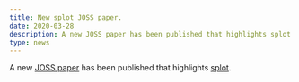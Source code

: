 ```yaml
---
title: New splot JOSS paper.
date: 2020-03-28
description: A new JOSS paper has been published that highlights splot.
type: news
---
```


A new <a href="https://joss.theoj.org/papers/10.21105/joss.01882">JOSS paper</a> has been published that highlights <a href="https://splot.readthedocs.io/en/latest">splot</a>.